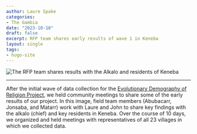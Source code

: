 ```yaml
---
author: Laure Spake
categories:
- The Gambia
date: "2023-10-10"
draft: false
excerpt: RFP team shares early results of wave 1 in Keneba
layout: single
tags:
- hugo-site
---
```

![The RFP team shares results with the Alkalo and residents of Keneba](featured.JPG)

---

After the initial wave of data collection for the [Evolutionary Demography of Religion Project](https://www.evolutionarydemographyofreligion.org/), we held community meetings to share some of the early results of our project. In this image, field team members (Abubacarr, Jonsaba, and Matarr) work with Laure and John to share key findings with the alkalo (chief) and key residents in Keneba. Over the course of 10 days, we organized and held meetings with representatives of all 23 villages in which we collected data. 